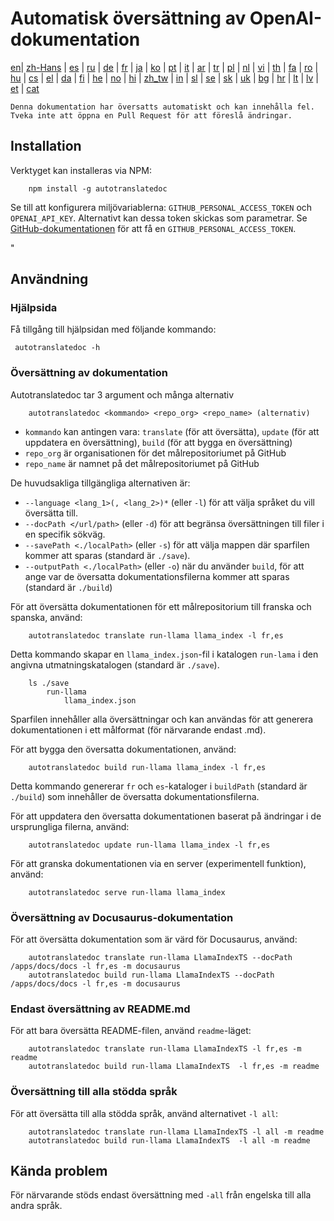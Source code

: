 
# Automatisk översättning av OpenAI-dokumentation

[en](../README.md)| [zh-Hans](/i18n/README_zh-Hans.md) | [es](/i18n/README_es.md) | [ru](/i18n/README_ru.md) | [de](/i18n/README_de.md) | [fr](/i18n/README_fr.md) | [ja](/i18n/README_ja.md) | [ko](/i18n/README_ko.md) | [pt](/i18n/README_pt.md) | [it](/i18n/README_it.md) | [ar](/i18n/README_ar.md) | [tr](/i18n/README_tr.md) | [pl](/i18n/README_pl.md) | [nl](/i18n/README_nl.md) | [vi](/i18n/README_vi.md) | [th](/i18n/README_th.md) | [fa](/i18n/README_fa.md) | [ro](/i18n/README_ro.md) | [hu](/i18n/README_hu.md) | [cs](/i18n/README_cs.md) | [el](/i18n/README_el.md) | [da](/i18n/README_da.md) | [fi](/i18n/README_fi.md) | [he](/i18n/README_he.md) | [no](/i18n/README_no.md) | [hi](/i18n/README_hi.md) | [zh_tw](/i18n/README_zh_tw.md) | [in](/i18n/README_in.md) | [sl](/i18n/README_sl.md) | [se](/i18n/README_se.md) | [sk](/i18n/README_sk.md) | [uk](/i18n/README_uk.md) | [bg](/i18n/README_bg.md) | [hr](/i18n/README_hr.md) | [lt](/i18n/README_lt.md) | [lv](/i18n/README_lv.md) | [et](/i18n/README_et.md) | [cat](/i18n/README_cat.md) 

```Denna dokumentation har översatts automatiskt och kan innehålla fel. Tveka inte att öppna en Pull Request för att föreslå ändringar.```


## Installation 

Verktyget kan installeras via NPM:


```
    npm install -g autotranslatedoc
```

Se till att konfigurera miljövariablerna: `GITHUB_PERSONAL_ACCESS_TOKEN` och `OPENAI_API_KEY`. Alternativt kan dessa token skickas som parametrar. Se [GitHub-dokumentationen](https://docs.github.com/en/github/authenticating-to-github/creating-a-personal-access-token) för att få en `GITHUB_PERSONAL_ACCESS_TOKEN`.


 "
## Användning


### Hjälpsida
Få tillgång till hjälpsidan med följande kommando:
```
 autotranslatedoc -h
```
### Översättning av dokumentation

Autotranslatedoc tar 3 argument och många alternativ

```
    autotranslatedoc <kommando> <repo_org> <repo_name> (alternativ)
```

- ```kommando``` kan antingen vara: ```translate``` (för att översätta), ```update``` (för att uppdatera en översättning), ```build``` (för att bygga en översättning)
- ```repo_org``` är organisationen för det målrepositoriumet på GitHub
- ```repo_name``` är namnet på det målrepositoriumet på GitHub

De huvudsakliga tillgängliga alternativen är:

- ```--language <lang_1>(, <lang_2>)*``` (eller ```-l```) för att välja språket du vill översätta till.
- ```--docPath </url/path>``` (eller ```-d```) för att begränsa översättningen till filer i en specifik sökväg.
- ```--savePath <./localPath>``` (eller ```-s```) för att välja mappen där sparfilen kommer att sparas (standard är ```./save```).
- ```--outputPath <./localPath>``` (eller ```-o```) när du använder ```build```, för att ange var de översatta dokumentationsfilerna kommer att sparas (standard är ```./build```)



För att översätta dokumentationen för ett målrepositorium till franska och spanska, använd:
```
    autotranslatedoc translate run-llama llama_index -l fr,es
```


Detta kommando skapar en `llama_index.json`-fil i katalogen `run-lama` i den angivna utmatningskatalogen (standard är `./save`).
```
    ls ./save
        run-llama
            llama_index.json 
```
Sparfilen innehåller alla översättningar och kan användas för att generera dokumentationen i ett målformat (för närvarande endast .md).

För att bygga den översatta dokumentationen, använd:

```
    autotranslatedoc build run-llama llama_index -l fr,es
```


Detta kommando genererar `fr` och `es`-kataloger i `buildPath` (standard är `./build`) som innehåller de översatta dokumentationsfilerna.

För att uppdatera den översatta dokumentationen baserat på ändringar i de ursprungliga filerna, använd:

```
    autotranslatedoc update run-llama llama_index -l fr,es
```


För att granska dokumentationen via en server (experimentell funktion), använd:
```
    autotranslatedoc serve run-llama llama_index
```
### Översättning av Docusaurus-dokumentation

För att översätta dokumentation som är värd för Docusaurus, använd:

```
    autotranslatedoc translate run-llama LlamaIndexTS --docPath /apps/docs/docs -l fr,es -m docusaurus
    autotranslatedoc build run-llama LlamaIndexTS --docPath /apps/docs/docs -l fr,es -m docusaurus
```
### Endast översättning av README.md

För att bara översätta README-filen, använd `readme`-läget:

```
    autotranslatedoc translate run-llama LlamaIndexTS -l fr,es -m readme
    autotranslatedoc build run-llama LlamaIndexTS  -l fr,es -m readme
```
### Översättning till alla stödda språk

För att översätta till alla stödda språk, använd alternativet `-l all`:

```
    autotranslatedoc translate run-llama LlamaIndexTS -l all -m readme
    autotranslatedoc build run-llama LlamaIndexTS  -l all -m readme
```
## Kända problem

För närvarande stöds endast översättning med `-all` från engelska till alla andra språk.
